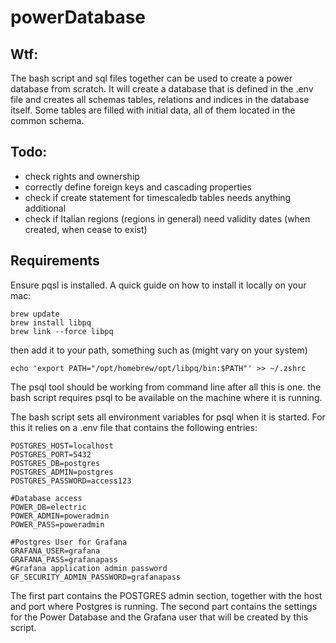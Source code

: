 # powerDatabase
## Wtf:
The bash script and sql files together can be used to create a power database from scratch. 
It will create a database that is defined in the .env file and creates all schemas tables, relations and indices in the database itself. 
Some tables are filled with initial data, all of them located in the common schema. 

## Todo: 
- check rights and ownership
- correctly define foreign keys and cascading properties
- check if create statement for timescaledb tables needs anything additional
- check if Italian regions (regions in general) need validity dates (when created, when cease to exist)

## Requirements
Ensure pqsl is installed. A quick guide on how to install it locally on your mac: 
```
brew update
brew install libpq
brew link --force libpq
```
then add it to your path, something such as (might vary on your system)
```
echo 'export PATH="/opt/homebrew/opt/libpq/bin:$PATH"' >> ~/.zshrc
```
The psql tool should be working from command line after all this is one. the bash script requires psql to be available on the machine where it is running. 

The bash script sets all environment variables for psql when it is started. For this it relies on a .env file that contains the following entries: 
```
POSTGRES_HOST=localhost
POSTGRES_PORT=5432
POSTGRES_DB=postgres
POSTGRES_ADMIN=postgres
POSTGRES_PASSWORD=access123

#Database access 
POWER_DB=electric
POWER_ADMIN=poweradmin
POWER_PASS=poweradmin

#Postgres User for Grafana
GRAFANA_USER=grafana
GRAFANA_PASS=grafanapass
#Grafana application admin password
GF_SECURITY_ADMIN_PASSWORD=grafanapass
```
The first part contains the POSTGRES admin section, together with the host and port where Postgres is running. The second part contains the settings for the Power Database and the Grafana user that will be created by this script. 


